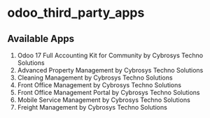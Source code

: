 # odoo_third_party_apps

## Available Apps
1. Odoo 17 Full Accounting Kit for Community by Cybrosys Techno Solutions
2. Advanced Property Management by Cybrosys Techno Solutions
3. Cleaning Management by Cybrosys Techno Solutions
4. Front Office Management by Cybrosys Techno Solutions
5. Front Office Management Portal by Cybrosys Techno Solutions
6. Mobile Service Management by Cybrosys Techno Solutions
7. Freight Management by Cybrosys Techno Solutions